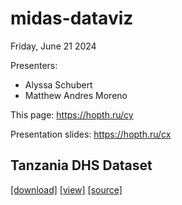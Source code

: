 # midas-dataviz

Friday, June 21 2024

Presenters:
- Alyssa Schubert
- Matthew Andres Moreno

This page:
<https://hopth.ru/cy>

Presentation slides:
<https://hopth.ru/cx>

## Tanzania DHS Dataset

[[download]](https://raw.githubusercontent.com/mmore500/midas-dataviz/master/TanzaniaDHS.csv)
[[view]](https://github.com/mmore500/midas-dataviz/blob/master/TanzaniaDHS.csv)
[[source]](https://assets.prb.org/pdf16/PACE%20Toolkit/7%20Data%20Visualization%20(DV)/DV3E/DV3E_DataVizChallenge.pdf)

